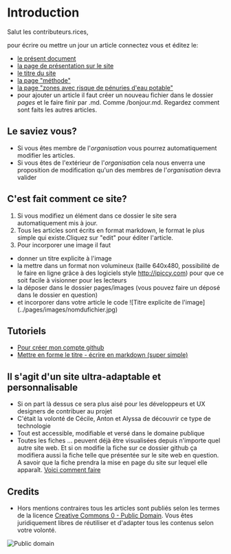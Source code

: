 # Introduction

Salut les contributeurs.rices,

pour écrire ou mettre un jour un article connectez vous et éditez le: 
* [le présent document](README.md)
* [la page de présentation sur le site](index.md)
* [le titre du site](_config.yml)
* [la page "méthode"](https://github.com/anticiper/anticiper.github.io/tree/master/pages)
* [la page "zones avec risque de pénuries d'eau potable"](https://github.com/anticiper/anticiper.github.io/tree/master/pages)
* pour ajouter un article il faut créer un nouveau fichier dans le dossier *pages* et le faire finir par .md. Comme /bonjour.md. Regardez comment sont faits les autres articles.

## Le saviez vous? 

* Si vous êtes membre de l'*organisation* vous pourrez automatiquement modifier les articles. 
* Si vous êtes de l'extérieur de l'*organisation* cela nous enverra une proposition de modification qu'un des membres de l'*organisation* devra valider

## C'est fait comment ce site? 

1. Si vous modifiez un élément dans ce dossier le site sera automatiquement mis à jour.
2. Tous les articles sont écrits en format markdown, le format le plus simple qui existe.Cliquez sur "edit" pour éditer l'article.
3. Pour incorporer une image il faut 
 * donner un titre explicite à l'image
 * la mettre dans un format non volumineux (taille 640x480, possibilité de le faire en ligne grâce à des logiciels style http://ipiccy.com) pour que ce soit facile à visionner pour les lecteurs
 * la déposer dans le dossier pages/images (vous pouvez faire un déposé dans le dossier en question)
 * et incorporer dans votre article le code \!\[Titre explicite de l'image]\(../pages/images/nomdufichier.jpg)
 
## Tutoriels

* [Pour créer mon compte github](http://www.multibao.org/#multibao/documentation/blob/master/fiches/creer_compte.md)
* [Mettre en forme le titre - écrire en markdown (super simple)](http://www.multibao.org/#multibao/documentation/blob/master/fiches/mise_forme_texte.md)

## Il s'agit d'un site ultra-adaptable et personnalisable

* Si on part là dessus ce sera plus aisé pour les développeurs et UX designers de contribuer au projet
* C'était la volonté de Cécile, Anton et Alyssa de découvrir ce type de technologie
* Tout est accessible, modifiable et versé dans le domaine publique
* Toutes les fiches ... peuvent déjà être visualisées depuis n'importe quel autre site web. Et si on modifie la fiche sur ce dossier github ça modifiera aussi la fiche telle que présentée sur le site web en question. A savoir que la fiche prendra la mise en page du site sur lequel elle apparaît. [Voici comment faire](http://www.multibao.org/#multibao/documentation/blob/master/fiches/integrer_fiche_site.md)

## Credits

* Hors mentions contraires tous les articles sont publiés selon les termes de la licence [Creative Commons 0 - Public Domain](https://creativecommons.org/publicdomain/zero/1.0/deed.fr). Vous êtes juridiquement libres de réutiliser et d'adapter tous les contenus selon votre volonté.

![Public domain](https://mirrors.creativecommons.org/presskit/buttons/88x31/png/publicdomain.png)

